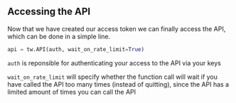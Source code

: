 <!--title={Accessing the API}-->

## Accessing the API

Now that we have created our access token we can finally access the API, which can be done in a simple line.

``` python
api = tw.API(auth, wait_on_rate_limit=True)
```

`auth` is reponsible for authenticating your access to the API via your keys

`wait_on_rate_limit` will specify whether the function call will wait if you have called the API too many times (instead of quitting), since the API has a limited amount of times you can call the API